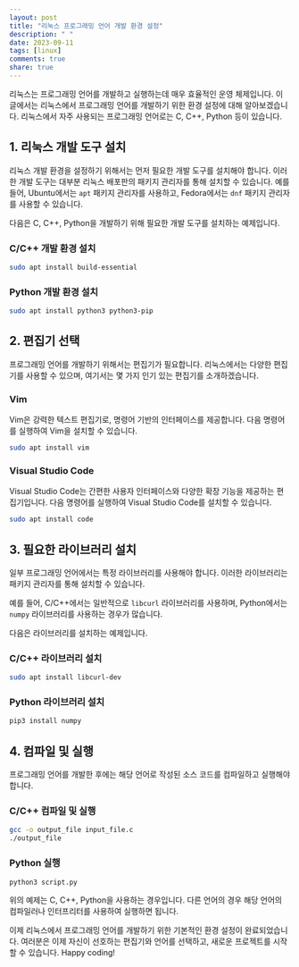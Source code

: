 ```yaml
---
layout: post
title: "리눅스 프로그래밍 언어 개발 환경 설정"
description: " "
date: 2023-09-11
tags: [linux]
comments: true
share: true
---
```


리눅스는 프로그래밍 언어를 개발하고 실행하는데 매우 효율적인 운영 체제입니다. 이 글에서는 리눅스에서 프로그래밍 언어를 개발하기 위한 환경 설정에 대해 알아보겠습니다. 리눅스에서 자주 사용되는 프로그래밍 언어로는 C, C++, Python 등이 있습니다.

## 1. 리눅스 개발 도구 설치

리눅스 개발 환경을 설정하기 위해서는 먼저 필요한 개발 도구를 설치해야 합니다. 이러한 개발 도구는 대부분 리눅스 배포판의 패키지 관리자를 통해 설치할 수 있습니다. 예를 들어, Ubuntu에서는 `apt` 패키지 관리자를 사용하고, Fedora에서는 `dnf` 패키지 관리자를 사용할 수 있습니다.

다음은 C, C++, Python을 개발하기 위해 필요한 개발 도구를 설치하는 예제입니다.

### C/C++ 개발 환경 설치

```bash
sudo apt install build-essential
```

### Python 개발 환경 설치

```bash
sudo apt install python3 python3-pip
```

## 2. 편집기 선택

프로그래밍 언어를 개발하기 위해서는 편집기가 필요합니다. 리눅스에서는 다양한 편집기를 사용할 수 있으며, 여기서는 몇 가지 인기 있는 편집기를 소개하겠습니다.

### Vim

Vim은 강력한 텍스트 편집기로, 명령어 기반의 인터페이스를 제공합니다. 다음 명령어를 실행하여 Vim을 설치할 수 있습니다.

```bash
sudo apt install vim
```

### Visual Studio Code

Visual Studio Code는 간편한 사용자 인터페이스와 다양한 확장 기능을 제공하는 편집기입니다. 다음 명령어를 실행하여 Visual Studio Code를 설치할 수 있습니다.

```bash
sudo apt install code
```

## 3. 필요한 라이브러리 설치

일부 프로그래밍 언어에서는 특정 라이브러리를 사용해야 합니다. 이러한 라이브러리는 패키지 관리자를 통해 설치할 수 있습니다.

예를 들어, C/C++에서는 일반적으로 `libcurl` 라이브러리를 사용하며, Python에서는 `numpy` 라이브러리를 사용하는 경우가 많습니다.

다음은 라이브러리를 설치하는 예제입니다.

### C/C++ 라이브러리 설치

```bash
sudo apt install libcurl-dev
```

### Python 라이브러리 설치

```bash
pip3 install numpy
```

## 4. 컴파일 및 실행

프로그래밍 언어를 개발한 후에는 해당 언어로 작성된 소스 코드를 컴파일하고 실행해야 합니다.

### C/C++ 컴파일 및 실행

```bash
gcc -o output_file input_file.c
./output_file
```

### Python 실행

```bash
python3 script.py
```

위의 예제는 C, C++, Python을 사용하는 경우입니다. 다른 언어의 경우 해당 언어의 컴파일러나 인터프리터를 사용하여 실행하면 됩니다.

이제 리눅스에서 프로그래밍 언어를 개발하기 위한 기본적인 환경 설정이 완료되었습니다. 여러분은 이제 자신이 선호하는 편집기와 언어를 선택하고, 새로운 프로젝트를 시작할 수 있습니다. Happy coding!
